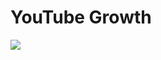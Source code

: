 <h1>YouTube Growth</h1>
  <a href="https://discord.gg/AdrYCDd"><img src="https://bit.ly/2xDb0ya" class="center" target="_blank"></a>
